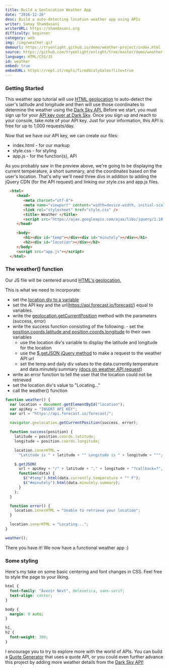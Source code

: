 ```yaml
---
title: Build a Geolocation Weather App
date: "2016-12-26"
desc: Build a auto-detecting location weather app using APIs
writer: Samay Shamdasani
writerURL: https://shamdasani.org
difficulty: beginner
category: web
img: /img/weather.gif
demourl: https://tryenlight.github.io/demo/weather-project/index.html
source: https://github.com/tryenlight/enlight/tree/master/demo/weather-project
language: HTML/CSS/JS
id: weather
embed: true
embedURL: https://repl.it/repls/TiredScalySales?lite=true
---
```


### Getting Started

This weather app tutorial will use <a href="https://developer.mozilla.org/en-US/docs/Web/API/Geolocation/Using_geolocation" class="underline">HTML geolocation</a> to auto-detect the user's latitude and longitude and then will use those coordinates to determine the weather using the <a href="https://darksky.net/dev/docs" class="underline">Dark Sky API.</a> Before we start, you must sign up for your <a href="https://darksky.net/dev/register" class="underline">API key over at Dark Sky</a>. Once you sign up and reach to your console, take note of your API key. Just for your information, this API is free for up to 1,000 requests/day.

Now that we have our API key, we can create our files:

- index.html - for our markup
- style.css - for styling
- app.js - for the function(s), API

As you probably saw in the preview above, we're going to be displaying the current temperature, a short summary, and the coordinates based on the user's location. That's why we'll need three divs in addition to adding the jQuery CDN (for the API request) and linking our style.css and app.js files.

```html
  <html>
     <head>
        <meta charset="utf-8">
        <meta name="viewport" content="width=device-width, initial-scale=1">
        <link rel="stylesheet" href="style.css" />
        <title> Weather </title>
        <script src="https://ajax.googleapis.com/ajax/libs/jquery/1.10.2/jquery.min.js"></script>
     </head>

     <body>
        <h1><div id="temp"></div><div id="minutely"></div></h1>
        <h2><div id="location"></div></h2>
     </body>
     <script src="app.js"></script>
  </html>
```

### The weather() function

Our JS file will be centered around <a href="https://developer.mozilla.org/en-US/docs/Web/API/Geolocation/Using_geolocation" class="underline">HTML's geolocation.</a>

This is what we need to incorporate:

- set the <a href="https://developer.mozilla.org/en-US/docs/Web/API/Document/getElementById" class="underline">location div to a variable</a>
- set the API key and the url(https://api.forecast.io/forecast/) equal to variables.
- write the <a href="https://developer.mozilla.org/en-US/docs/Web/API/Geolocation/getCurrentPosition" class="underline">geolocation.getCurrentPosition</a> method with the parameters (success, error)
- write the success function consisting of the following: - set the <a href="https://developer.mozilla.org/en-US/docs/Web/API/Geolocation/Using_geolocation" class="underline">position.coords.latitude and position.coords.longitude</a> to their own variables
  - use the location div's variable to display the latitude and longitude for the location
  - use the <a href="http://api.jquery.com/jquery.getjson/" class="underline">$.getJSON jQuery method</a> to make a request to the weather API url
  - set the temp and daily div values to the data.currently.temperature and data.minutely.summary <a href="https://darksky.net/dev/docs" class="underline">(docs on weather API request) </a>
- write an error function to tell the user that the location could not be retrieved
- set the location div's value to "Locating..."
- call the weather() function

```js
function weather() {
  var location = document.getElementById("location");
  var apiKey = "INSERT API KEY";
  var url = "https://api.forecast.io/forecast/";

  navigator.geolocation.getCurrentPosition(success, error);

  function success(position) {
    latitude = position.coords.latitude;
    longitude = position.coords.longitude;

    location.innerHTML =
      "Latitude is " + latitude + "° Longitude is " + longitude + "°";

    $.getJSON(
      url + apiKey + "/" + latitude + "," + longitude + "?callback=?",
      function(data) {
        $("#temp").html(data.currently.temperature + "° F");
        $("#minutely").html(data.minutely.summary);
      }
    );
  }

  function error() {
    location.innerHTML = "Unable to retrieve your location";
  }

  location.innerHTML = "Locating...";
}

weather();
```

There you have it! We now have a functional weather app :)

### Some styling

Here's my take on some basic centering and font changes in CSS. Feel free to style the page to your liking.

```css
html {
  font-family: "Avenir Next", Helevetica, sans-serif;
  text-align: center;
}

body {
  margin: 0 auto;
}

h1,
h2 {
  font-weight: 300;
}
```

I encourage you to try to explore more with the world of APIs. You can build a <a href="/quote.html" class="underline">Quote Generator</a> that uses a quote API, or you could even further advance this project by adding more weather details from the <a href="https://darksky.net/dev/docs" class="underline">Dark Sky API! </a>
